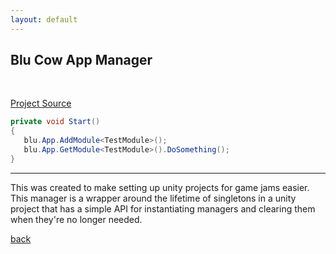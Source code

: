 ```yaml
---
layout: default
---
```


## Blu Cow App Manager

<br/>

<a href="https://github.com/aemsle/Team-Blu-Cow-App-Manager">Project Source</a>

```cs
private void Start()
{
   blu.App.AddModule<TestModule>();
   blu.App.GetModule<TestModule>().DoSomething();
}
```

* * *

This was created to make setting up unity projects for game jams easier. This manager is a wrapper around the lifetime of singletons in a unity project that has a simple API for instantiating managers and clearing them when they're no longer needed.

[back](./)
